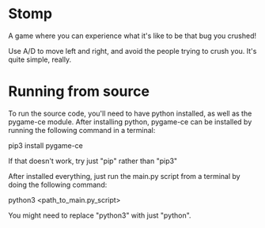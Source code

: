 # Stomp
A game where you can experience what it's like to be that bug you crushed!

Use A/D to move left and right, and avoid the people trying to crush you. It's quite simple, really.


# Running from source
To run the source code, you'll need to have python installed, as well as the pygame-ce module.
After installing python, pygame-ce can be installed by running the following command in a terminal:

pip3 install pygame-ce

If that doesn't work, try just "pip" rather than "pip3"

After installed everything, just run the main.py script from a terminal by doing the following command:

python3 <path_to_main.py_script>

You might need to replace "python3" with just "python".
